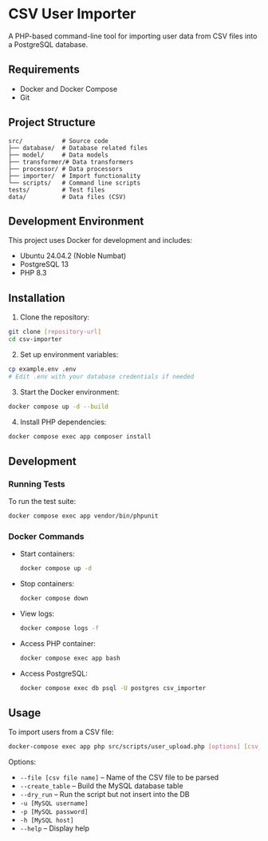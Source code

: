 # CSV User Importer

A PHP-based command-line tool for importing user data from CSV files into a PostgreSQL database.

## Requirements

- Docker and Docker Compose
- Git

## Project Structure

```
src/           # Source code
├── database/  # Database related files
├── model/     # Data models
├── transformer/# Data transformers
├── processor/ # Data processors
├── importer/  # Import functionality
└── scripts/   # Command line scripts
tests/         # Test files
data/          # Data files (CSV)
```

## Development Environment

This project uses Docker for development and includes:

- Ubuntu 24.04.2 (Noble Numbat)
- PostgreSQL 13
- PHP 8.3

## Installation

1. Clone the repository:

```bash
git clone [repository-url]
cd csv-importer
```

2. Set up environment variables:

```bash
cp example.env .env
# Edit .env with your database credentials if needed
```

3. Start the Docker environment:

```bash
docker compose up -d --build
```

4. Install PHP dependencies:

```bash
docker compose exec app composer install
```

## Development

### Running Tests

To run the test suite:

```bash
docker compose exec app vendor/bin/phpunit
```

### Docker Commands

- Start containers:
  ```bash
  docker compose up -d
  ```
- Stop containers:
  ```bash
  docker compose down
  ```
- View logs:
  ```bash
  docker compose logs -f
  ```
- Access PHP container:
  ```bash
  docker compose exec app bash
  ```
- Access PostgreSQL:
  ```bash
  docker compose exec db psql -U postgres csv_importer
  ```

## Usage

To import users from a CSV file:

```bash
docker-compose exec app php src/scripts/user_upload.php [options] [csv_file]
```

Options:

- `--file [csv file name]` – Name of the CSV file to be parsed
- `--create_table` – Build the MySQL database table
- `--dry_run` – Run the script but not insert into the DB
- `-u [MySQL username]`
- `-p [MySQL password]`
- `-h [MySQL host]`
- `--help` – Display help
